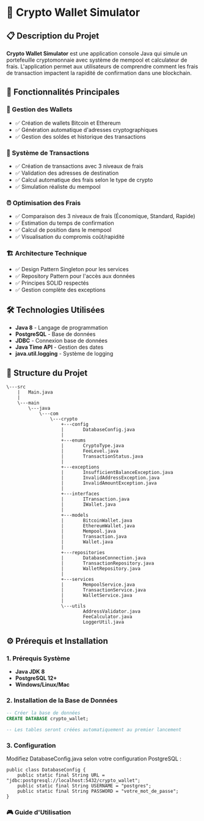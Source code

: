 # 🚀 Crypto Wallet Simulator

## 📋 Description du Projet
**Crypto Wallet Simulator** est une application console Java qui simule un portefeuille cryptomonnaie avec système de mempool et calculateur de frais. L'application permet aux utilisateurs de comprendre comment les frais de transaction impactent la rapidité de confirmation dans une blockchain.

## 🎯 Fonctionnalités Principales

### 💼 Gestion des Wallets
- ✅ Création de wallets Bitcoin et Ethereum
- ✅ Génération automatique d'adresses cryptographiques
- ✅ Gestion des soldes et historique des transactions

### 🔄 Système de Transactions
- ✅ Création de transactions avec 3 niveaux de frais
- ✅ Validation des adresses de destination
- ✅ Calcul automatique des frais selon le type de crypto
- ✅ Simulation réaliste du mempool

### ⏰ Optimisation des Frais
- ✅ Comparaison des 3 niveaux de frais (Économique, Standard, Rapide)
- ✅ Estimation du temps de confirmation
- ✅ Calcul de position dans le mempool
- ✅ Visualisation du compromis coût/rapidité

### 🏗️ Architecture Technique
- ✅ Design Pattern Singleton pour les services
- ✅ Repository Pattern pour l'accès aux données
- ✅ Principes SOLID respectés
- ✅ Gestion complète des exceptions

## 🛠️ Technologies Utilisées

- **Java 8** - Langage de programmation
- **PostgreSQL** - Base de données
- **JDBC** - Connexion base de données
- **Java Time API** - Gestion des dates
- **java.util.logging** - Système de logging

## 📁 Structure du Projet

```
\---src
    |   Main.java
    |   
    \---main
        \---java
            \---com
                \---crypto
                    +---config
                    |       DatabaseConfig.java
                    |       
                    +---enums
                    |       CryptoType.java
                    |       FeeLevel.java
                    |       TransactionStatus.java
                    |       
                    +---exceptions
                    |       InsufficientBalanceException.java
                    |       InvalidAddressException.java
                    |       InvalidAmountException.java
                    |       
                    +---interfaces
                    |       ITransaction.java
                    |       IWallet.java
                    |       
                    +---models
                    |       BitcoinWallet.java
                    |       EthereumWallet.java
                    |       Mempool.java
                    |       Transaction.java
                    |       Wallet.java
                    |       
                    +---repositories
                    |       DatabaseConnection.java
                    |       TransactionRepository.java
                    |       WalletRepository.java
                    |       
                    +---services
                    |       MempoolService.java
                    |       TransactionService.java
                    |       WalletService.java
                    |       
                    \---utils
                            AddressValidator.java
                            FeeCalculator.java
                            LoggerUtil.java
   ```                         

## ⚙️ Prérequis et Installation

### 1. Prérequis Système
- **Java JDK 8**
- **PostgreSQL 12+**
- **Windows/Linux/Mac**

### 2. Installation de la Base de Données

```sql
-- Créer la base de données
CREATE DATABASE crypto_wallet;

-- Les tables seront créées automatiquement au premier lancement
```

### 3. Configuration
Modifiez DatabaseConfig.java selon votre configuration PostgreSQL :

```
public class DatabaseConfig {
    public static final String URL = "jdbc:postgresql://localhost:5432/crypto_wallet";
    public static final String USERNAME = "postgres";
    public static final String PASSWORD = "votre_mot_de_passe";
}
```

### 🎮 Guide d'Utilisation



